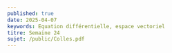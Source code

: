 ```yaml
---
published: true
date: 2025-04-07
keywords: Equation différentielle, espace vectoriel
titre: Semaine 24
sujet: /public/Colles.pdf
---
```

